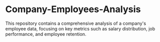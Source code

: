 # Company-Employees-Analysis
This repository contains a comprehensive analysis of a company's employee data, focusing on key metrics such as salary distribution, job performance, and employee retention. 
